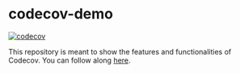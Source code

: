 # codecov-demo

[![codecov](https://codecov.io/gh/cabcookie/codecov-demo/branch/main/graph/badge.svg?token=OsaoeuUvGq)](https://codecov.io/gh/cabcookie/codecov-demo)

This repository is meant to show the features and functionalities of Codecov. You can follow along [here](https://docs.codecov.com/docs/codecov-tutorial).
